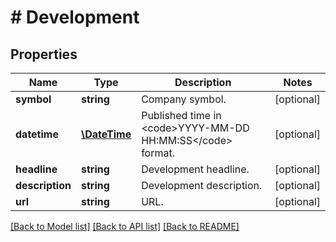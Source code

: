 # # Development

## Properties

Name | Type | Description | Notes
------------ | ------------- | ------------- | -------------
**symbol** | **string** | Company symbol. | [optional]
**datetime** | [**\DateTime**](\DateTime.md) | Published time in &lt;code&gt;YYYY-MM-DD HH:MM:SS&lt;/code&gt; format. | [optional]
**headline** | **string** | Development headline. | [optional]
**description** | **string** | Development description. | [optional]
**url** | **string** | URL. | [optional]

[[Back to Model list]](../../README.md#models) [[Back to API list]](../../README.md#endpoints) [[Back to README]](../../README.md)
